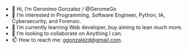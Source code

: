 - 👋 Hi, I’m Geronimo Gonzalez / @GeromeGo
- 👀 I’m interested in Programming, Software Engineer, Python, IA, Cybersecurity, and Forensic.
- 🌱 I’m currently learning Web developer, buy aiming to lean much more.
- 💞️ I’m looking to collaborate on Anything I can.
- 📫 How to reach me: ggonzalezd@gmail.com.

<!---
GeromeGo/GeromeGo is a ✨ special ✨ repository because its `README.md` (this file) appears on your GitHub profile.
You can click the Preview link to take a look at your changes.
--->
